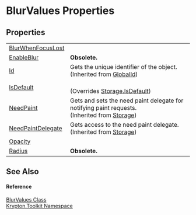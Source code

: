 # BlurValues Properties




## Properties
<table>
<tr>
<td><a href="ca8975dc-f70f-90bc-980d-d6730ddcefd3.md">BlurWhenFocusLost</a></td>
<td> </td></tr>
<tr>
<td><a href="0be664a6-226d-892f-a8a4-c155681eab1d.md">EnableBlur</a></td>
<td><strong>Obsolete.</strong></td></tr>
<tr>
<td><a href="71a6846f-bfb6-fb58-b361-6b43ae0583a8.md">Id</a></td>
<td>Gets the unique identifier of the object.<br />(Inherited from <a href="9ef2ca3a-e03e-8927-105a-2f9a6fbdf849.md">GlobalId</a>)</td></tr>
<tr>
<td><a href="bf831801-1944-e1fc-e91c-8921b4bba7ff.md">IsDefault</a></td>
<td><br />(Overrides <a href="bbc0e831-9474-3bce-65dc-0625d793d8c1.md">Storage.IsDefault</a>)</td></tr>
<tr>
<td><a href="097a0f47-e60c-4bf7-802c-8391c6d8feff.md">NeedPaint</a></td>
<td>Gets and sets the need paint delegate for notifying paint requests.<br />(Inherited from <a href="8406cf55-79a3-e579-4094-be084e489431.md">Storage</a>)</td></tr>
<tr>
<td><a href="879ca7f2-32c5-8581-44f2-c7aee6491db2.md">NeedPaintDelegate</a></td>
<td>Gets access to the need paint delegate.<br />(Inherited from <a href="8406cf55-79a3-e579-4094-be084e489431.md">Storage</a>)</td></tr>
<tr>
<td><a href="5d09d5c0-2057-2c92-3aa9-730a81cab9f5.md">Opacity</a></td>
<td> </td></tr>
<tr>
<td><a href="8d9ba6e7-2e57-ad81-7c1e-6a2a51991928.md">Radius</a></td>
<td><strong>Obsolete.</strong></td></tr>
</table>

## See Also


#### Reference
<a href="a590bc45-2a59-a2a4-a05e-980aeb308293.md">BlurValues Class</a>  
<a href="79d2eac2-21f4-54ff-7552-b20c33c30600.md">Krypton.Toolkit Namespace</a>  
